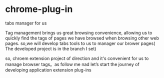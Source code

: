 # chrome-plug-in
tabs manager for us 

Tag management brings us great browsing convenience, allowing us to quickly find the tags of pages we have browsed when browsing other web pages.
so,we will develop  tabs tools to us to manager our brower pages( The developed project is in the branch I set)

  so, chroem extension  project  of direction and it's convenient for us to manage browser tags。as follow me nad  let’s start the journey of developing application extension plug-ins
